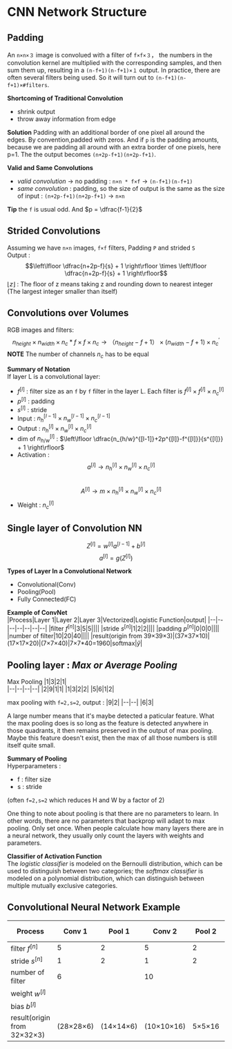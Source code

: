 # CNN Network Structure

## Padding 
An `n×n×３` image is convolued with a filter of `f×f×３`， the numbers in the convolution kernel are multiplied with the corresponding samples, and then sum them up, resulting in a `(n-f+1)(n-f+1)×１` output. In practice, there are often several filters being used. So it will turn out to `(n-f+1)(n-f+1)×#filters`.

**Shortcoming of Traditional Convolution**
- shrink output
- throw away information from edge
  
**Solution**
Padding with an additional border of one pixel all around the edges. By convention,padded with zeros. And if `p` is the padding amounts, because we are padding all around with an extra border of one pixels, here p=1. The the output becomes `(n+2p-f+1)(n+2p-f+1)`.

**Valid and Same Convolutions**
- *valid convolution* $\rightarrow$ no padding : `n×n * f×f` $\rightarrow$ `(n-f+1)(n-f+1)` 
- *same convolution* : padding, so the size of output is the same as the size of input : `(n+2p-f+1)(n+2p-f+1)` $\rightarrow$ `n×n`

**Tip** the `f` is usual odd. And $p = \dfrac{f-1}{2}$

## Strided Convolutions
Assuming we have `n×n` images, `f×f` filters, Padding `P` and strided `S`  
Output : 
$$\left\lfloor \dfrac{n+2p-f}{s} + 1 \right\rfloor \times \left\lfloor \dfrac{n+2p-f}{s} + 1 \right\rfloor$$
$\lfloor z \rfloor$ : The floor of z means taking z and rounding down to nearest integer (The largest integer smaller than itself)

## Convolutions over Volumes
RGB images and filters:
$$n_{height}×n_{width}×n_c * f×f×n_c \rightarrow （n_{height}-f+1）×(n_{width}-f+1)×n_c^\prime$$
**NOTE**  The number of channels $n_c$ has to be equal


**Summary of Notation**  
If layer L is a convolutional layer:
- $f^{[l]}$ : filter size as an `f` by `f` filter in the layer L. Each filter is $f^{[l]} \times f^{[l]} \times n_c^{[l]}$
- $p^{[l]}$ : padding
- $s^{[l]}$ : stride
- Input : $n_h^{[l-1]} \times n_w^{[l-1]} \times n_c^{[l-1]}$
- Output  : $n_h^{[l]} \times n_w^{[l]} \times n_c^{[l]}$
- dim of $n_{h/w}^{[l]}$ : $\left\lfloor \dfrac{n_{h/w}^{[l-1]}+2p^{[l]}-f^{[l]}}{s^{[l]}} + 1 \right\rfloor$
- Activation :   
  $$a^{[l]} \rightarrow n_h^{[l]} \times n_w^{[l]} \times n_c^{[l]}$$  
  $$A^{[l]} \rightarrow m \times n_h^{[l]} \times n_w^{[l]} \times n_c^{[l]}$$
- Weight : $n_c^{[l]}$


## Single layer of Convolution NN
$$Z^{[l]} = w^{[l]}a^{[l-1]}+b^{[l]}$$
$$a^{[l]} = g(Z^{[l]})$$

**Types of Layer In a Convolutional Network**
- Convolutional(Conv)
- Pooling(Pool)
- Fully Connected(FC)

**Example of ConvNet**  
|Process|Layer 1|Layer 2|Layer 3|Vectorized|Logistic Function|output|
|--|--|--|--|--|--|--|
|filter $f^{[n]}$|3|5|5||||
|stride $s^{[n]}$|1|2|2||||
|padding $p^{[n]}$|0|0|0||||
|number of filter|10|20|40||||
|result(origin from 39×39×3)|(37×37×10)|(17×17×20)|(7×7×40)|7×7*40=1960|softmax|$\hat{y}$|

## Pooling layer : *Max or Average Pooling*  
Max Pooling
|1|3|2|1|                  
|--|--|--|--|
|2|9|1|1|
|1|3|2|2|
|5|6|1|2|

max pooling with `f=2,s=2`, output :
|9|2|
|--|--|
|6|3|

A large number means that it's maybe detected a paticular feature. What the max pooling does is so long as the feature is detected anywhere in those quadrants, it then remains preserved in the output of max pooling. Maybe this feature doesn't exist, then the max of all those numbers is still itself quite small.

**Summary of Pooling**  
Hyperparameters :
- f : filter size
- s : stride

(often `f=2,s=2` which reduces H and W by a factor of 2)

One thing to note about pooling is that there are no parameters to learn. In other words, there are no parameters that backprop will adapt to max pooling. Only set once. When people calculate how many layers there are in a neural network, they usually only count the layers with weights and parameters.

**Classifier of Activation Function**  
The *logistic classifier* is modeled on the Bernoulli distribution, which can be used to distinguish between two categories; the *softmax classifier* is modeled on a polynomial distribution, which can distinguish between multiple mutually exclusive categories.

## Convolutional Neural Network Example
|Process|Conv 1|Pool 1|Conv 2|Pool 2|Flatting|FC 3|FC 4|Activation Function|Output|
|--|--|--|--|--|--|--|--|--|--|
|filter $f^{[n]}$|5|2|5|2||||||
|stride $s^{[n]}$|1|2|1|2||||||
|number of filter|6||10|||||||
|weight $w^{[l]}$||||||(120,400)||||
|bias $b^{[l]}$||||||(120)||||
|result(origin from 32×32×3)|(28×28×6)|(14×14×6)|(10×10×16)|5×5×16|400×1 vector|120 vector|84|softmax output|$\hat{y}$(n output)|


